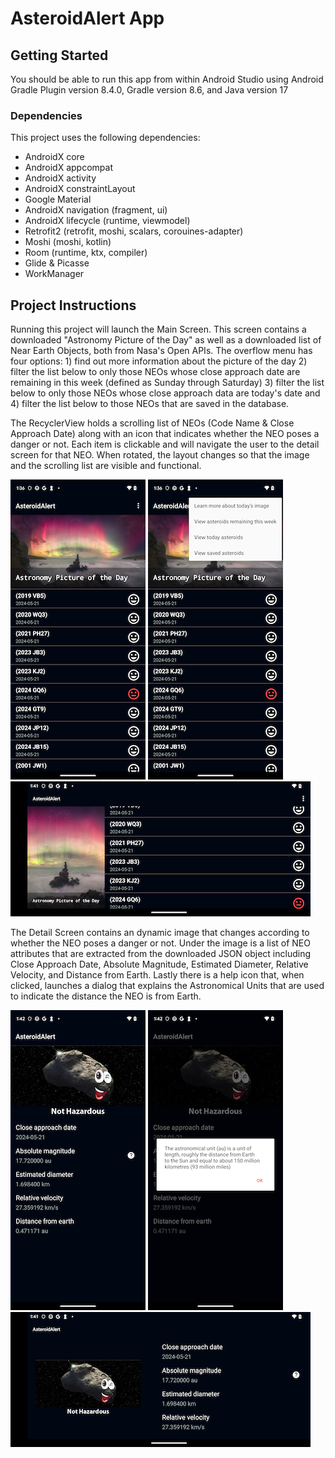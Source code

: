 # AsteroidAlert App

## Getting Started

You should be able to run this app from within Android Studio using Android Gradle Plugin version 8.4.0, Gradle version 8.6,
and Java version 17

### Dependencies

This project uses the following dependencies:
- AndroidX core
- AndroidX appcompat
- AndroidX activity
- AndroidX constraintLayout
- Google Material
- AndroidX navigation (fragment, ui)
- AndroidX lifecycle (runtime, viewmodel)
- Retrofit2 (retrofit, moshi, scalars, corouines-adapter)
- Moshi (moshi, kotlin)
- Room (runtime, ktx, compiler)
- Glide & Picasse
- WorkManager

## Project Instructions

Running this project will launch the Main Screen. This screen contains a downloaded "Astronomy Picture of the Day" as well as a downloaded list of Near Earth Objects, both from Nasa's
Open APIs. The overflow menu has four options: 1) find out more information about the picture of the day 2) filter the list below to only those NEOs whose close approach date are remaining in this week (defined as Sunday through Saturday)
3) filter the list below to only those NEOs whose close approach data are today's date and 4) filter the list below to those NEOs that are saved in the database.

The RecyclerView holds a scrolling list of NEOs (Code Name & Close Approach Date) along with an icon that indicates whether the NEO poses a danger or not. Each item is clickable and will navigate the user to the detail screen for that NEO.
When rotated, the layout changes so that the image and the scrolling list are visible and functional.

![Main_Screen](images/main_screen.png)
![Main_Screen_Menu](images/main_screen_with_menu.png)
![Main_Screen_Landscape](images/main_screen_landscape.png)

The Detail Screen contains an dynamic image that changes according to whether the NEO poses a danger or not. Under the image is a list of NEO attributes that are extracted from the downloaded JSON object including Close Approach Date, 
Absolute Magnitude, Estimated Diameter, Relative Velocity, and Distance from Earth. Lastly there is a help icon that, when clicked, launches a dialog that explains the Astronomical Units that are used to indicate the distance 
the NEO is from Earth.

![Detail_Screen](images/detail_screen.png)
![Detail_Screen_Dialog](images/detail_screen_with_dialog.png)
![Detail_Screen_Landscape](images/detail_screen_landscape.png)
